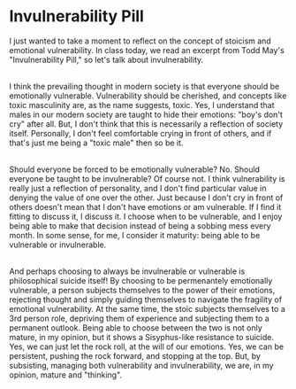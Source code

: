 # Invulnerability Pill
I just wanted to take a moment to reflect on the concept of stoicism and emotional vulnerability. In class today, we read an excerpt from Todd May's "Invulnerability Pill," so let's talk about invulnerability.

\
I think the prevailing thought in modern society is that everyone should be emotionally vulnerable. Vulnerability should be cherished, and concepts like toxic masculinity are, as the name suggests, toxic. Yes, I understand that males in our modern society are taught to hide their emotions: "boy's don't cry" after all. But, I don't think that this is necessarily a reflection of society itself. Personally, I don't feel comfortable crying in front of others, and if that's just me being a "toxic male" then so be it. 

\
Should everyone be forced to be emotionally vulnerable? No. Should everyone be taught to be invulnerable? Of course not. I think vulnerability is really just a reflection of personality, and I don't find particular value in denying the value of one over the other. Just because I don't cry in front of others doesn't mean that I don't have emotions or am vulnerable. If I find it fitting to discuss it, I discuss it. I choose when to be vulnerable, and I enjoy being able to make that decision instead of being a sobbing mess every month. In some sense, for me, I consider it maturity: being able to be vulnerable or invulnerable. 

\
And perhaps choosing to always be invulnerable or vulnerable is philosophical suicide itself! By choosing to be permenantely emotionally vulnerable, a person subjects themselves to the power of their emotions, rejecting thought and simply guiding themselves to navigate the fragility of emotional vulnerability. At the same time, the stoic subjects themselves to a 3rd person role, depriving them of experience and subjecting them to a permanent outlook. Being able to choose between the two is not only mature, in my opinion, but it shows a Sisyphus-like resistance to suicide. Yes, we can just let the rock roll, at the will of our emotions. Yes, we can be persistent, pushing the rock forward, and stopping at the top. But, by subsisting, managing both vulnerability and invulnerability, we are, in my opinion, mature and "thinking".
